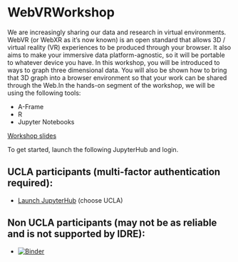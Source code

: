 # WebVRWorkshop

We are increasingly sharing our data and research in virtual environments. WebVR (or WebXR as it’s now known) is an open standard that allows 3D / virtual reality (VR) experiences to be produced through your browser. It also aims to make your immersive data platform-agnostic, so it will be portable to whatever device you have. In this workshop, you will be introduced to ways to graph three dimensional data. You will also be shown how to bring that 3D graph into a browser environment so that your work can be shared through the Web.In the hands-on segment of the workshop, we will be using the following tools:
* A-Frame
* R
* Jupyter Notebooks

<a href="https://docs.google.com/presentation/d/1aYO74zU-tQAjnn3dh1xj6iColbRxDEnnFqWExpfQJUs/edit?usp=sharing">Workshop slides</a>

To get started, launch the following JupyterHub and login.

## UCLA participants (multi-factor authentication required):

* <a href="https://jupyter.idre.ucla.edu/hub/user-redirect/git-pull?repo=https%3A%2F%2Fgithub.com%2FIDREsandbox%2Fgisworkshop&urlpath=tree%2Fgisworkshop%2F&branch=master" target="_blank">Launch JupyterHub</a> (choose UCLA)

## Non UCLA participants (may not be as reliable and is not supported by IDRE):
* [![Binder](https://mybinder.org/badge_logo.svg)](https://mybinder.org/v2/gh/IDREsandbox/gisworkshop/master)

